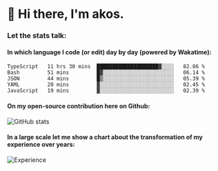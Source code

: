 # 👋 Hi there, I'm akos. 


### Let the stats talk:


#### In which language I code (or edit) day by day (powered by Wakatime): 

<!--START_SECTION:waka-->
```text
TypeScript   11 hrs 30 mins  ████████████████████▓░░░░   82.86 % 
Bash         51 mins         █▓░░░░░░░░░░░░░░░░░░░░░░░   06.14 % 
JSON         44 mins         █▒░░░░░░░░░░░░░░░░░░░░░░░   05.39 % 
YAML         20 mins         ▓░░░░░░░░░░░░░░░░░░░░░░░░   02.45 % 
JavaScript   19 mins         ▓░░░░░░░░░░░░░░░░░░░░░░░░   02.39 % 
```
<!--END_SECTION:waka-->

#### On my open-source contribution here on Github:
 
![GitHub stats](https://github-readme-stats.vercel.app/api?username=akosbalasko)

#### In a large scale let me show a chart about the transformation of my experience over years:   

![Experience](https://cr-skills-chart-widget.azurewebsites.net/api/api?username=akosbalasko)
